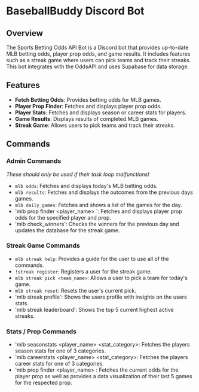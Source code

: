 # BaseballBuddy Discord Bot

## Overview

The Sports Betting Odds API Bot is a Discord bot that provides up-to-date MLB betting odds, player prop odds, and game results. It includes features such as a streak game where users can pick teams and track their streaks. This bot integrates with the OddsAPI and uses Supabase for data storage.

## Features

- **Fetch Betting Odds**: Provides betting odds for MLB games.
- **Player Prop Finder**: Fetches and displays player prop odds.
- **Player Stats**: Fetches and displays season or career stats for players. 
- **Game Results**: Displays results of completed MLB games.
- **Streak Game**: Allows users to pick teams and track their streaks.

## Commands

### Admin Commands 
*These should only be used if their task loop malfunctions!*
- `mlb odds`: Fetches and displays today's MLB betting odds.
- `mlb results`: Fetches and displays the outcomes from the previous days games.
- `mlb daily_games`: Fetches and shows a list of the games for the day.
- 'mlb prop finder <player_name> <prop>`: Fetches and displays player prop odds for the specified player and prop.
- 'mlb check_winners': Checks the winners for the previous day and updates the database for the streak game.

### Streak Game Commands
- `mlb streak help`: Provides a guide for the user to use all of the commands.
- `!streak register`: Registers a user for the streak game.
- `mlb streak pick <team_name>`: Allows a user to pick a team for today's game.
- `mlb streak reset`: Resets the user's current pick.
- 'mlb streak profile': Shows the users profile with insights on the users stats.
- 'mlb streak leaderboard': Shows the top 5 current highest active streaks.

### Stats / Prop Commands
- 'mlb seasonstats <player_name> <stat_category>: Fetches the players season stats for one of 3 categories.
- 'mlb careerstats <player_name> <stat_category>: Fetches the players career stats for one of 3 categories.
- 'mlb prop finder <player_name> <prop>: Fetches the current odds for the player prop as well as provides a data visualization of their last 5 games for the respected prop.
